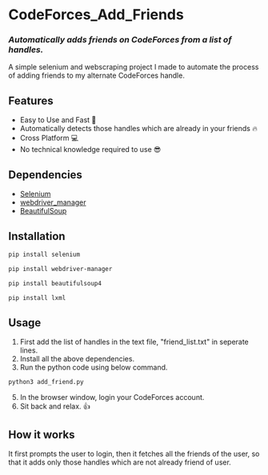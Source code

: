 # CodeForces_Add_Friends
### _Automatically adds friends on CodeForces from a list of handles._
A simple selenium and webscraping project I made to automate the process of adding friends to my alternate CodeForces handle.

## Features
- Easy to Use and Fast 🙂
- Automatically detects those handles which are already in your friends 🔥
- Cross Platform 💻
- No technical knowledge required to use 😎


## Dependencies
- [Selenium](https://github.com/SeleniumHQ/Selenium)
- [webdriver_manager](https://github.com/SergeyPirogov/webdriver_manager)
- [BeautifulSoup](https://pypi.org/project/beautifulsoup4/)


## Installation
```sh
pip install selenium
```
```sh
pip install webdriver-manager
```
```sh
pip install beautifulsoup4
```
```sh
pip install lxml
```

## Usage
1. First add the list of handles in the text file, "friend_list.txt" in seperate lines.
2. Install all the above dependencies. 
3. Run the python code using below command. 
  ```sh
  python3 add_friend.py
  ```
5. In the browser window, login your CodeForces account.
6. Sit back and relax. 👍



## How it works
It first prompts the user to login, then it fetches all the friends of the user, so that it adds only those handles which are not already friend of user.
